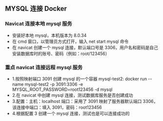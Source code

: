 ## MYSQL 连接 Docker

### Navicat 连接本地 mysql 服务

-   安装好本地 mysql，本机版本为 8.0.34
-   在 cmd 窗口，以管理员方式打开，输入 net start mysql 命令
-   在 navicat 创建一个 mysql 连接，默认端口号是 3306，用户名和密码是自己安装数据库时的账号、密码（例如：root/123456）

### 重点 navicat 连接远程 mysql 服务

-   1.按照映射端口 3091 创建 mysql 的一个容器 mysql-test2: docker run --name mysql-test2 -p 3091:3306 -e MYSQL_ROOT_PASSWORD=root123456 -d mysql
-   2.在 navicat 中创建 mysql 连接，测试数据库服务是否创建成功
-   3.配置：主机：localhost 端口：采用了 3091 映射了服务器默认端口 3306，该连接中端口：填入 3091，密码：root123456
-   4.根据配置 3 创建一个 mysql 连接，测试也是可以连接成功的
